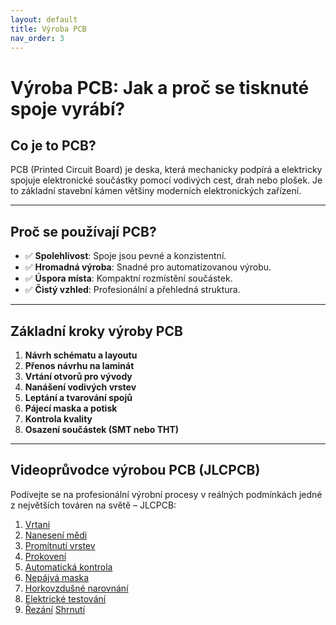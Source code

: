 ```yaml
---
layout: default
title: Výroba PCB
nav_order: 3
---
```

# Výroba PCB: Jak a proč se tisknuté spoje vyrábí?

## Co je to PCB?

PCB (Printed Circuit Board) je deska, která mechanicky podpírá a elektricky spojuje elektronické součástky pomocí vodivých cest, drah nebo plošek. Je to základní stavební kámen většiny moderních elektronických zařízení.

---

## Proč se používají PCB?

- ✅ **Spolehlivost**: Spoje jsou pevné a konzistentní.
- ✅ **Hromadná výroba**: Snadné pro automatizovanou výrobu.
- ✅ **Úspora místa**: Kompaktní rozmístění součástek.
- ✅ **Čistý vzhled**: Profesionální a přehledná struktura.

---

## Základní kroky výroby PCB

1. **Návrh schématu a layoutu**
2. **Přenos návrhu na laminát**
3. **Vrtání otvorů pro vývody**
4. **Nanášení vodivých vrstev**
5. **Leptání a tvarování spojů**
6. **Pájecí maska a potisk**
7. **Kontrola kvality**
8. **Osazení součástek (SMT nebo THT)**

---

## Videoprůvodce výrobou PCB (JLCPCB)

Podívejte se na profesionální výrobní procesy v reálných podmínkách jedné z největších továren na světě – JLCPCB:

1. [Vrtani](assets/factory_tour/2.Drilling.mp4)
2. [Nanesení mědi](assets/factory_tour/3.CopperDeposition.mp4)
3. [Promítnutí vrstev](assets/factory_tour/4.%20Imagetheouterlayers.mp4)
4. [Prokovení](assets/factory_tour/5.PatternPlating.mp4)
5. [Automatická kontrola](assets/factory_tour/6.AutomaticOpticalInspection(AOI).mp4)
6. [Nepájvá maska](assets/factory_tour/7.SolderMask.mp4)
7. [Horkovzdušné narovnání](assets/factory_tour/9.HotAirSolderLeveling.mp4)
8. [Elektrické testování](assets/factory_tour/10.ElectricalTest.mp4)
9. [Řezání](assets/factory_tour/11.Profiling,V-cutscoring.mp4)
[Shrnutí](assets/factory_tour/shrnuti.mp4)